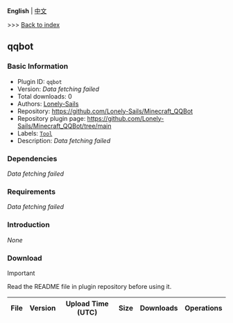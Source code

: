**English** | [中文](readme-zh_cn.md)

\>\>\> [Back to index](/readme.md)

## qqbot

### Basic Information

- Plugin ID: `qqbot`
- Version: *Data fetching failed*
- Total downloads: 0
- Authors: [Lonely-Sails](https://github.com/Lonely-Sails)
- Repository: https://github.com/Lonely-Sails/Minecraft_QQBot
- Repository plugin page: https://github.com/Lonely-Sails/Minecraft_QQBot/tree/main
- Labels: [`Tool`](/labels/tool/readme.md)
- Description: *Data fetching failed*

### Dependencies

*Data fetching failed*

### Requirements

*Data fetching failed*

### Introduction

*None*

### Download

> [!IMPORTANT]
> Read the README file in plugin repository before using it.

| File | Version | Upload Time (UTC) | Size | Downloads | Operations |
| --- | --- | --- | --- | --- | --- |

